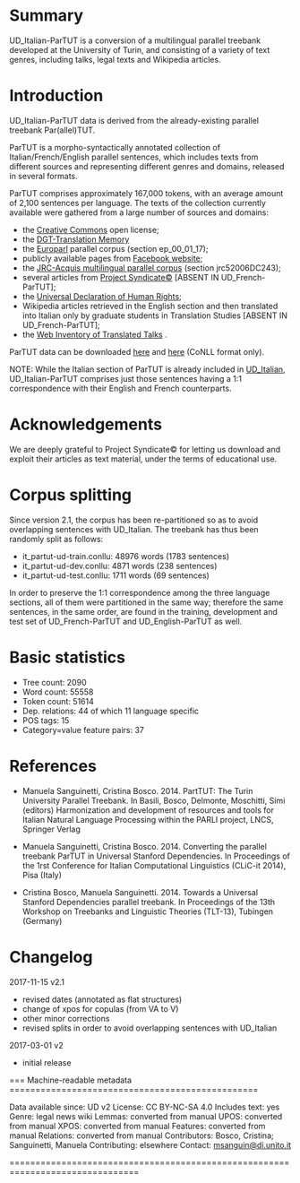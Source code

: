 # Summary

UD_Italian-ParTUT is a conversion of a multilingual parallel treebank developed at the University of Turin, 
 and consisting of a variety of text genres, including talks, legal texts and Wikipedia articles.


# Introduction

UD_Italian-ParTUT data is derived from the already-existing parallel treebank Par(allel)TUT.

ParTUT is a morpho-syntactically annotated collection of Italian/French/English parallel sentences, 
which includes texts from different sources and representing different genres and domains, released in several formats.

ParTUT comprises approximately 167,000 tokens, with an average amount
of 2,100 sentences per language. The texts of the collection currently available were
gathered from a large number of sources and domains:
* the [Creative Commons](http://creativecommons.org/licenses/by-nc-sa/2.0) open license;
* the [DGT-Translation Memory](https://ec.europa.eu/jrc/en/language-technologies/dgt-translation-memory)
* the [Europarl](http://www.statmt.org/europarl/) parallel corpus (section ep_00_01_17);
* publicly available pages from [Facebook website](https://www.facebook.com/help/345121355559712/);
* the [JRC-Acquis multilingual parallel corpus](http://optima.jrc.it/Acquis/index_2.2.html) (section jrc52006DC243);
* several articles from [Project Syndicate©](https://www.project-syndicate.org/) [ABSENT IN UD_French-ParTUT];
* the [Universal Declaration of Human Rights](http://www.ohchr.org/EN/UDHR/Pages/SearchByLang.aspx);
* Wikipedia articles retrieved in the English section and then translated into Italian only by graduate students in Translation  Studies [ABSENT IN UD_French-ParTUT];
* the [Web Inventory of Translated Talks](https://wit3.fbk.eu/mt.php?release=2012-02) .

ParTUT data can be downloaded [here](http://www.di.unito.it/~tutreeb/treebanks.html) and [here](https://github.com/msang/partut-repo) (CoNLL format only).


NOTE: While the Italian section of ParTUT is already included in [UD_Italian](https://github.com/UniversalDependencies/UD_Italian/tree/master), UD_Italian-ParTUT comprises just those sentences having a 1:1 correspondence with their English and French counterparts.

# Acknowledgements
We are deeply grateful to Project Syndicate© for letting us download and exploit their articles as text material, under the terms of educational use. 


# Corpus splitting

Since version 2.1, the corpus has been re-partitioned so as to avoid overlapping sentences with UD_Italian. 
The treebank has thus been randomly split as follows:

* it_partut-ud-train.conllu: 48976 words (1783 sentences)
* it_partut-ud-dev.conllu: 4871 words (238 sentences)
* it_partut-ud-test.conllu: 1711 words (69 sentences)

In order to preserve the 1:1 correspondence among the three language sections, all of them were partitioned in the same way; therefore the same sentences, in the same order,
are found in the training, development and test set of UD_French-ParTUT and UD_English-ParTUT as well.


# Basic statistics

* Tree count:  2090
* Word count:  55558
* Token count: 51614
* Dep. relations: 44 of which 11 language specific
* POS tags: 15
* Category=value feature pairs: 37
		

# References
 
* Manuela Sanguinetti, Cristina Bosco. 2014. PartTUT: The Turin University Parallel Treebank. 
  In Basili, Bosco, Delmonte, Moschitti, Simi (editors) Harmonization and development of resources and tools for Italian Natural Language Processing within the PARLI project, LNCS, Springer Verlag
  
* Manuela Sanguinetti, Cristina Bosco. 2014. Converting the parallel treebank ParTUT in Universal Stanford Dependencies. 
  In Proceedings of the 1rst Conference for Italian Computational Linguistics (CLiC-it 2014), Pisa (Italy)
  
* Cristina Bosco, Manuela Sanguinetti. 2014. Towards a Universal Stanford Dependencies parallel treebank. 
  In Proceedings of the 13th Workshop on Treebanks and Linguistic Theories (TLT-13), Tubingen (Germany)
  
# Changelog 
2017-11-15 v2.1 		
* revised dates (annotated as flat structures)
* change of xpos for copulas (from VA to V)
* other minor corrections 
* revised splits in order to avoid overlapping sentences with UD_Italian

2017-03-01 v2
* initial release


=== Machine-readable metadata ================================================

Data available since: UD v2
License: CC BY-NC-SA 4.0
Includes text: yes
Genre: legal news wiki
Lemmas: converted from manual
UPOS: converted from manual
XPOS: converted from manual
Features: converted from manual
Relations: converted from manual
Contributors: Bosco, Cristina; Sanguinetti, Manuela
Contributing: elsewhere
Contact: msanguin@di.unito.it

===============================================================================


